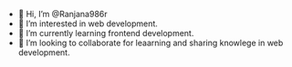 - 👋 Hi, I’m @Ranjana986r
- 👀 I’m interested in web development.
- 🌱 I’m currently learning frontend development.
- 💞️ I’m looking to collaborate for leaarning and sharing knowlege in web development.

<!---
Ranjana986r/Ranjana986r is a ✨ special ✨ repository because its `README.md` (this file) appears on your GitHub profile.
You can click the Preview link to take a look at your changes.
--->
